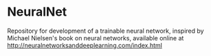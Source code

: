 # NeuralNet
 Repository for development of a trainable neural network, inspired by Michael Nielsen's book on neural networks, available online at http://neuralnetworksanddeeplearning.com/index.html

